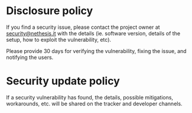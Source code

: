 # Disclosure policy

If you find a security issue, please contact the project owner at security@nethesis.it
with the details (ie. software version, details of the setup, how to exploit the
vulnerability, etc).

Please provide 30 days for verifying the vulnerability, fixing the issue, and
notifying the users.

# Security update policy

If a security vulnerability has found, the details, possible mitigations,
workarounds, etc. will be shared on the tracker and developer channels.
